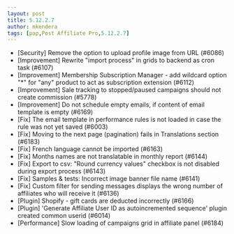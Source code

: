 ```yaml
---
layout: post
title: 5.12.2.7
author: mkendera
tags: [pap,Post Affiliate Pro,5.12.2.7]
---
```


- [Security] Remove the option to upload profile image from URL (#6086)
- [Improvement] Rewrite "import process" in grids to backend as cron task (#6107)
- [Improvement] Membership Subscription Manager - add wildcard option "*" for "any" product to act as subscription extension (#6112)
- [Improvement] Sale tracking to stopped/paused campaigns should not create commission (#5778)
- [Improvement] Do not schedule empty emails, if content of email template is empty (#6169)
- [Fix] The email template in performance rules is not loaded in case the rule was not yet saved (#6003)
- [Fix] Moving to the next page (pagination) fails in Translations section (#6183)
- [Fix] French language cannot be imported (#6163)
- [Fix] Months names are not translatable in monthly report (#6144)
- [Fix] Export to csv: "Round currency values" checkbox is not disabled during export process (#6143)
- [Fix] Samples & tests: Incorrect image banner file name (#6141)
- [Fix] Custom filter for sending messages displays the wrong number of affiliates who will receive it (#6136)
- [Plugin] Shopify - gift cards are deducted incorrectly (#6166)
- [Plugin] 'Generate Affiliate User ID as autoincremented sequence' plugin created common userid (#6014)
- [Performance] Slow loading of campaigns grid in affiliate panel (#6184)
